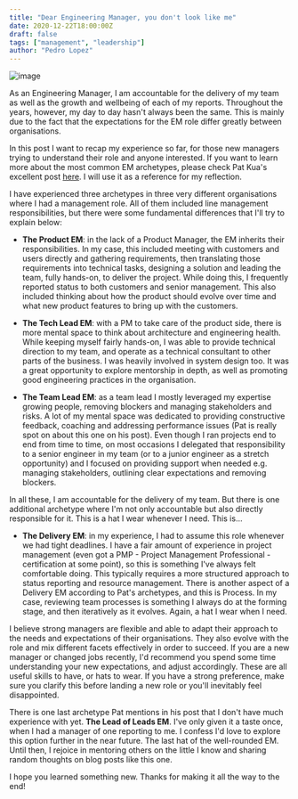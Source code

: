 ```yaml
---
title: "Dear Engineering Manager, you don't look like me"
date: 2020-12-22T18:00:00Z
draft: false
tags: ["management", "leadership"]
author: "Pedro Lopez"
---
```


![image](/images/dear-engineering-manager-you-dont-look-like-me.jpg)

As an Engineering Manager, I am accountable for the delivery of my team as well as the growth and wellbeing of each of my reports. Throughout the years, however, my day to day hasn't always been the same. This is mainly due to the fact that the expectations for the EM role differ greatly between organisations.

In this post I want to recap my experience so far, for those new managers trying to understand their role and anyone interested. If you want to learn more about the most common EM archetypes, please check Pat Kua's excellent post [here](https://www.patkua.com/blog/5-engineering-manager-archetypes). I will use it as a reference for my reflection.

<!--more-->

I have experienced three archetypes in three very different organisations where I had a management role. All of them included line management responsibilities, but there were some fundamental differences that I'll try to explain below:

- **The Product EM**: in the lack of a Product Manager, the EM inherits their responsibilities. In my case, this included meeting with customers and users directly and gathering requirements, then translating those requirements into technical tasks, designing a solution and leading the team, fully hands-on, to deliver the project. While doing this, I frequently reported status to both customers and senior management. This also included thinking about how the product should evolve over time and what new product features to bring up with the customers.

- **The Tech Lead EM**: with a PM to take care of the product side, there is more mental space to think about architecture and engineering health. While keeping myself fairly hands-on, I was able to provide technical direction to my team, and operate as a technical consultant to other parts of the business. I was heavily involved in system design too. It was a great opportunity to explore mentorship in depth, as well as promoting good engineering practices in the organisation.

- **The Team Lead EM**: as a team lead I mostly leveraged my expertise growing people, removing blockers and managing stakeholders and risks. A lot of my mental space was dedicated to providing constructive feedback, coaching and addressing performance issues (Pat is really spot on about this one on his post). Even though I ran projects end to end from time to time, on most occasions I delegated that responsibility to a senior engineer in my team (or to a junior engineer as a stretch opportunity) and I focused on providing support when needed e.g. managing stakeholders, outlining clear expectations and removing blockers.

In all these, I am accountable for the delivery of my team. But there is one additional archetype where I'm not only accountable but also directly responsible for it. This is a hat I wear whenever I need. This is…

- **The Delivery EM**: in my experience, I had to assume this role whenever we had tight deadlines. I have a fair amount of experience in project management (even got a PMP - Project Management Professional - certification at some point), so this is something I've always felt comfortable doing. This typically requires a more structured approach to status reporting and resource management. There is another aspect of a Delivery EM according to Pat's archetypes, and this is Process. In my case, reviewing team processes is something I always do at the forming stage, and then iteratively as it evolves. Again, a hat I wear when I need.

I believe strong managers are flexible and able to adapt their approach to the needs and expectations of their organisations. They also evolve with the role and mix different facets effectively in order to succeed. If you are a new manager or changed jobs recently, I'd recommend you spend some time understanding your new expectations, and adjust accordingly. These are all useful skills to have, or hats to wear. If you have a strong preference, make sure you clarify this before landing a new role or you'll inevitably feel disappointed.

There is one last archetype Pat mentions in his post that I don't have much experience with yet. **The Lead of Leads EM**. I've only given it a taste once, when I had a manager of one reporting to me. I confess I'd love to explore this option further in the near future. The last hat of the well-rounded EM. Until then, I rejoice in mentoring others on the little I know and sharing random thoughts on blog posts like this one.

I hope you learned something new. Thanks for making it all the way to the end!
